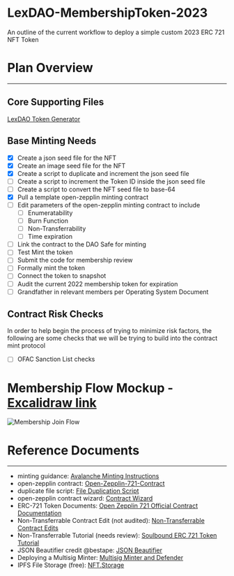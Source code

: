 # LexDAO-MembershipToken-2023
An outline of the current workflow to deploy a simple custom 2023 ERC 721 NFT Token

# Plan Overview
-----------------
## Core Supporting Files
[LexDAO Token Generator](https://github.com/cimplylimited/file-processing-scripts)


## Base Minting Needs
  - [x] Create a json seed file for the NFT 
  - [x] Create an image seed file for the NFT
  - [x] Create a script to duplicate and increment the json seed file
  - [ ] Create a script to increment the Token ID inside the json seed file
  - [ ] Create a script to convert the NFT seed file to base-64
  - [x] Pull a template open-zepplin minting contract
  - [ ] Edit parameters of the open-zepplin minting contract to include
    - [ ] Enumeratability
    - [ ] Burn Function
    - [ ] Non-Transferrability
    - [ ] Time expiration
  - [ ] Link the contract to the DAO Safe for minting
  - [ ] Test Mint the token
  - [ ] Submit the code for membership review
  - [ ] Formally mint the token
  - [ ] Connect the token to snapshot
  - [ ] Audit the current 2022 membership token for expiration
  - [ ] Grandfather in relevant members per Operating System Document
  
  ## Contract Risk Checks
  In order to help begin the process of trying to minimize risk factors, the following are some checks that we will be trying to build into the contract mint protocol
  - [ ] OFAC Sanction List checks
  
  # Membership Flow Mockup -  [Excalidraw link](https://excalidraw.com/#room=2129b2214566ba2e246d,ykrk2lDXqfz4XnEUXArLBQ)
  ![Membership Join Flow](https://user-images.githubusercontent.com/106759485/229314079-b935c399-103d-48dc-9dc1-b703409a6262.png)
 
  
  # Reference Documents
  --------------------
  
   - minting guidance: [Avalanche Minting Instructions](https://docs.avax.network/community/tutorials-contest/2021/how-to-mint-erc721-using-openzeppelin/tutorial#getting-metadata-ready-to-be-uploaded-to-decentralized-storage)
   - open-zepplin contract: [Open-Zepplin-721-Contract](https://github.com/OpenZeppelin/openzeppelin-contracts/blob/release-v4.7/contracts/token/ERC721/presets/ERC721PresetMinterPauserAutoId.sol)
   - duplicate file script: [File Duplication Script](https://github.com/cimplylimited/file-processing-scripts/blob/main/file_copy_increment.py)   
   - open-zepplin contract wizard: [Contract Wizard](https://wizard.openzeppelin.com/)
   - ERC-721 Token Documents: [Open Zepplin 721 Official Contract Documentation](https://docs.openzeppelin.com/contracts/4.x/erc721)
   - Non-Transferrable Contract Edit (not audited): [Non-Transferrable Contract Edits](https://forum.openzeppelin.com/t/how-to-create-a-non-transferrable-burnable-erc721/2427)
   - Non-Transferrable Tutorial (needs review): [Soulbound ERC 721 Token Tutorial](https://www.ankr.com/docs/smart-contract-tutorials/non-rentable-soulbound-nft/)
   - JSON Beautifier credit @bestape: [JSON Beautifier](https://jsonbeautifier.org/) 
   - Deploying a Multisig Minter: [Multisig Minter and Defender](https://betterprogramming.pub/theres-a-lot-of-excitement-around-nfts-and-with-good-reason-b7ebc5ecc836)
   - IPFS File Storage (free): [NFT.Storage](https://nft.storage/docs/)
